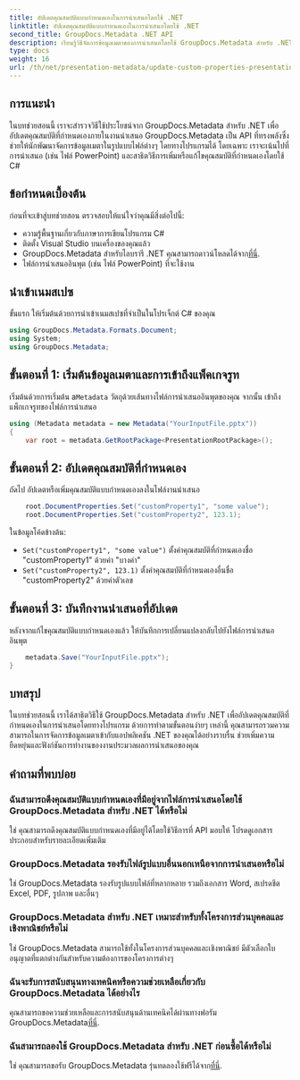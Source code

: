 ```yaml
---
title: อัปเดตคุณสมบัติแบบกำหนดเองในการนำเสนอโดยใช้ .NET
linktitle: อัปเดตคุณสมบัติแบบกำหนดเองในการนำเสนอโดยใช้ .NET
second_title: GroupDocs.Metadata .NET API
description: เรียนรู้วิธีจัดการข้อมูลเมตาของการนำเสนอโดยใช้ GroupDocs.Metadata สำหรับ .NET อัปเดตคุณสมบัติแบบกำหนดเองอย่างมีประสิทธิภาพในไฟล์ PowerPoint
type: docs
weight: 16
url: /th/net/presentation-metadata/update-custom-properties-presentations/
---
```

## การแนะนำ
ในบทช่วยสอนนี้ เราจะสำรวจวิธีใช้ประโยชน์จาก GroupDocs.Metadata สำหรับ .NET เพื่ออัปเดตคุณสมบัติที่กำหนดเองภายในงานนำเสนอ GroupDocs.Metadata เป็น API ที่ทรงพลังซึ่งช่วยให้นักพัฒนาจัดการข้อมูลเมตาในรูปแบบไฟล์ต่างๆ โดยทางโปรแกรมได้ โดยเฉพาะ เราจะเน้นไปที่การนำเสนอ (เช่น ไฟล์ PowerPoint) และสาธิตวิธีการเพิ่มหรือแก้ไขคุณสมบัติที่กำหนดเองโดยใช้ C#
## ข้อกำหนดเบื้องต้น
ก่อนที่จะเข้าสู่บทช่วยสอน ตรวจสอบให้แน่ใจว่าคุณมีสิ่งต่อไปนี้:
- ความรู้พื้นฐานเกี่ยวกับภาษาการเขียนโปรแกรม C#
- ติดตั้ง Visual Studio บนเครื่องของคุณแล้ว
-  GroupDocs.Metadata สำหรับไลบรารี .NET คุณสามารถดาวน์โหลดได้จาก[ที่นี่](https://releases.groupdocs.com/metadata/net/).
- ไฟล์การนำเสนออินพุต (เช่น ไฟล์ PowerPoint) ที่จะใช้งาน

## นำเข้าเนมสเปซ
ขั้นแรก ให้เริ่มต้นด้วยการนำเข้าเนมสเปซที่จำเป็นในโปรเจ็กต์ C# ของคุณ
```csharp
using GroupDocs.Metadata.Formats.Document;
using System;
using GroupDocs.Metadata;
```
## ขั้นตอนที่ 1: เริ่มต้นข้อมูลเมตาและการเข้าถึงแพ็คเกจรูท
 เริ่มต้นด้วยการเริ่มต้น a`Metadata` วัตถุด้วยเส้นทางไฟล์การนำเสนออินพุตของคุณ จากนั้น เข้าถึงแพ็กเกจรูทของไฟล์การนำเสนอ
```csharp
using (Metadata metadata = new Metadata("YourInputFile.pptx"))
{
    var root = metadata.GetRootPackage<PresentationRootPackage>();
```
## ขั้นตอนที่ 2: อัปเดตคุณสมบัติที่กำหนดเอง
ถัดไป อัปเดตหรือเพิ่มคุณสมบัติแบบกำหนดเองลงในไฟล์งานนำเสนอ
```csharp
    root.DocumentProperties.Set("customProperty1", "some value");
    root.DocumentProperties.Set("customProperty2", 123.1);
```
ในข้อมูลโค้ดข้างต้น:
- `Set("customProperty1", "some value")` ตั้งค่าคุณสมบัติที่กำหนดเองชื่อ "customProperty1" ด้วยค่า "บางค่า"
- `Set("customProperty2", 123.1)` ตั้งค่าคุณสมบัติที่กำหนดเองอื่นชื่อ "customProperty2" ด้วยค่าตัวเลข
## ขั้นตอนที่ 3: บันทึกงานนำเสนอที่อัปเดต
หลังจากแก้ไขคุณสมบัติแบบกำหนดเองแล้ว ให้บันทึกการเปลี่ยนแปลงกลับไปยังไฟล์การนำเสนออินพุต
```csharp
    metadata.Save("YourInputFile.pptx");
}
```

## บทสรุป
ในบทช่วยสอนนี้ เราได้สาธิตวิธีใช้ GroupDocs.Metadata สำหรับ .NET เพื่ออัปเดตคุณสมบัติที่กำหนดเองในการนำเสนอโดยทางโปรแกรม ด้วยการทำตามขั้นตอนง่ายๆ เหล่านี้ คุณสามารถรวมความสามารถในการจัดการข้อมูลเมตาเข้ากับแอปพลิเคชัน .NET ของคุณได้อย่างราบรื่น ช่วยเพิ่มความยืดหยุ่นและฟังก์ชันการทำงานของงานประมวลผลการนำเสนอของคุณ

## คำถามที่พบบ่อย
### ฉันสามารถดึงคุณสมบัติแบบกำหนดเองที่มีอยู่จากไฟล์การนำเสนอโดยใช้ GroupDocs.Metadata สำหรับ .NET ได้หรือไม่
ใช่ คุณสามารถดึงคุณสมบัติแบบกำหนดเองที่มีอยู่ได้โดยใช้วิธีการที่ API มอบให้ โปรดดูเอกสารประกอบสำหรับรายละเอียดเพิ่มเติม
### GroupDocs.Metadata รองรับไฟล์รูปแบบอื่นนอกเหนือจากการนำเสนอหรือไม่
ใช่ GroupDocs.Metadata รองรับรูปแบบไฟล์ที่หลากหลาย รวมถึงเอกสาร Word, สเปรดชีต Excel, PDF, รูปภาพ และอื่นๆ
### GroupDocs.Metadata สำหรับ .NET เหมาะสำหรับทั้งโครงการส่วนบุคคลและเชิงพาณิชย์หรือไม่
ใช่ GroupDocs.Metadata สามารถใช้ทั้งในโครงการส่วนบุคคลและเชิงพาณิชย์ มีตัวเลือกใบอนุญาตที่แตกต่างกันสำหรับความต้องการของโครงการต่างๆ
### ฉันจะรับการสนับสนุนทางเทคนิคหรือความช่วยเหลือเกี่ยวกับ GroupDocs.Metadata ได้อย่างไร
 คุณสามารถขอความช่วยเหลือและการสนับสนุนด้านเทคนิคได้ผ่านทางฟอรัม GroupDocs.Metadata[ที่นี่](https://forum.groupdocs.com/c/metadata/14).
### ฉันสามารถลองใช้ GroupDocs.Metadata สำหรับ .NET ก่อนซื้อได้หรือไม่
 ใช่ คุณสามารถขอรับ GroupDocs.Metadata รุ่นทดลองใช้ฟรีได้จาก[ที่นี่](https://releases.groupdocs.com/).